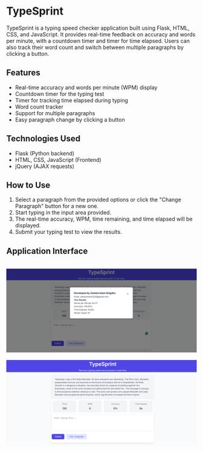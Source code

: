 # TypeSprint

TypeSprint is a typing speed checker application built using Flask, HTML, CSS, and JavaScript. It provides real-time feedback on accuracy and words per minute, with a countdown timer and timer for time elapsed. Users can also track their word count and switch between multiple paragraphs by clicking a button.

## Features
- Real-time accuracy and words per minute (WPM) display
- Countdown timer for the typing test
- Timer for tracking time elapsed during typing
- Word count tracker
- Support for multiple paragraphs
- Easy paragraph change by clicking a button

## Technologies Used
- Flask (Python backend)
- HTML, CSS, JavaScript (Frontend)
- jQuery (AJAX requests)

## How to Use
1. Select a paragraph from the provided options or click the "Change Paragraph" button for a new one.
2. Start typing in the input area provided.
3. The real-time accuracy, WPM, time remaining, and time elapsed will be displayed.
4. Submit your typing test to view the results.

## Application Interface
<br>
<img src="ui/ui-1.png" alt="Original Image" width="700">

<br>
<br>
<img src="ui/ui-2.png" alt="Original Image" width="700">
